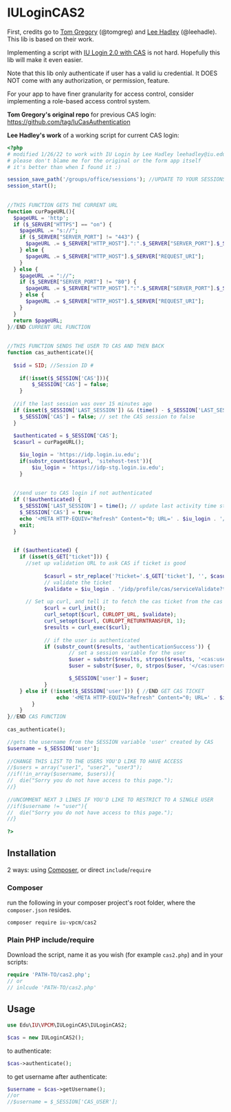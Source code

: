# IULoginCAS2

First, credits go to [Tom Gregory](https://kelley.iu.edu/faculty-research/faculty-directory/profile.html?id=TOMGREG) (@tomgreg) and [Lee Hadley](https://studios.iu.edu/about/people/hadley-lee.html) (@leehadle). This lib is based on their work.

Implementing a script with [IU Login 2.0 with CAS](https://kb.iu.edu/d/bfpq) is not hard. Hopefully this lib will make it even easier.

Note that this lib only authenticate if user has a valid iu credential. It DOES NOT come with any authorization, or permission, feature. 

For your app to have finer granularity for access control, consider implementing a role-based access control system.  

**Tom Gregory's original repo** for previous CAS login: https://github.com/tag/IuCasAuthentication

**Lee Hadley's work** of a working script for current CAS login:
```php
<?php
# modified 1/26/22 to work with IU Login by Lee Hadley leehadley@iu.edu 
# please don't blame me for the original or the form app itself 
# it's better than when I found it :) 

session_save_path('/groups/office/sessions'); //UPDATE TO YOUR SESSIONS PATH
session_start();
 
 
//THIS FUNCTION GETS THE CURRENT URL
function curPageURL(){
  $pageURL = 'http';
  if ($_SERVER["HTTPS"] == "on") {
    $pageURL .= "s://";
    if ($_SERVER["SERVER_PORT"] != "443") {
      $pageURL .= $_SERVER["HTTP_HOST"].":".$_SERVER["SERVER_PORT"].$_SERVER["REQUEST_URI"];
    } else {
      $pageURL .= $_SERVER["HTTP_HOST"].$_SERVER["REQUEST_URI"];
    }
  } else {
    $pageURL .= "://";
    if ($_SERVER["SERVER_PORT"] != "80") {
      $pageURL .= $_SERVER["HTTP_HOST"].":".$_SERVER["SERVER_PORT"].$_SERVER["REQUEST_URI"];
    } else {
      $pageURL .= $_SERVER["HTTP_HOST"].$_SERVER["REQUEST_URI"];
    }
  }
  return $pageURL;
}//END CURRENT URL FUNCTION
 
 
//THIS FUNCTION SENDS THE USER TO CAS AND THEN BACK
function cas_authenticate(){
 
  $sid = SID; //Session ID #
	
	if(!isset($_SESSION['CAS'])){
		$_SESSION['CAS'] = false;
	}
 
  //if the last session was over 15 minutes ago
  if (isset($_SESSION['LAST_SESSION']) && (time() - $_SESSION['LAST_SESSION'] > 900)) {
    $_SESSION['CAS'] = false; // set the CAS session to false
  }
 
  $authenticated = $_SESSION['CAS'];
  $casurl = curPageURL();

	$iu_login = 'https://idp.login.iu.edu';
	if(substr_count($casurl, 'sitehost-test')){
		$iu_login = 'https://idp-stg.login.iu.edu';
	}
	
 
  //send user to CAS login if not authenticated
  if (!$authenticated) {
    $_SESSION['LAST_SESSION'] = time(); // update last activity time stamp
    $_SESSION['CAS'] = true;
    echo '<META HTTP-EQUIV="Refresh" Content="0; URL=' . $iu_login . '/idp/profile/cas/login?service='.$casurl.'">';
    exit;
  }
	

  if ($authenticated) {
    if (isset($_GET["ticket"])) {
      //set up validation URL to ask CAS if ticket is good
			
			$casurl = str_replace('?ticket='.$_GET['ticket'], '', $casurl);
			// validate the ticket
			$validate = $iu_login . '/idp/profile/cas/serviceValidate?ticket=' . $_GET['ticket'] . '&service=' . $casurl;
 
      // Set up curl, and tell it to fetch the cas ticket from the cas server specified
			$curl = curl_init();
			curl_setopt($curl, CURLOPT_URL, $validate);
			curl_setopt($curl, CURLOPT_RETURNTRANSFER, 1);
			$results = curl_exec($curl);
			
			// if the user is authenticated
			if (substr_count($results, 'authenticationSuccess')) {
					// set a session variable for the user
					$user = substr($results, strpos($results, '<cas:user>') + 10);
					$user = substr($user, 0, strpos($user, '</cas:user>'));

					$_SESSION['user'] = $user;
			} 
  	} else if (!isset($_SESSION['user'])) { //END GET CAS TICKET
				echo '<META HTTP-EQUIV="Refresh" Content="0; URL=' . $iu_login . '/idp/profile/cas/login?service='.$casurl.'">';
		}
	}
}//END CAS FUNCTION
 
cas_authenticate();

//gets the username from the SESSION variable 'user' created by CAS
$username = $_SESSION['user'];
 
//CHANGE THIS LIST TO THE USERS YOU'D LIKE TO HAVE ACCESS
//$users = array("user1", "user2", "user3");
//if(!in_array($username, $users)){
//  die("Sorry you do not have access to this page.");
//}
 
//UNCOMMENT NEXT 3 LINES IF YOU'D LIKE TO RESTRICT TO A SINGLE USER
//if($username != "user"){
//  die("Sorry you do not have access to this page.");
//}
 
?>
```

## Installation
2 ways: using [Composer](https://getcomposer.org/), or direct `include`/`require`

### Composer
run the following in your composer project's root folder, where the `composer.json` resides.
```shell
composer require iu-vpcm/cas2
```
### Plain PHP include/require
Download the script, name it as you wish (for example `cas2.php`) and in your scripts:
```php
require 'PATH-TO/cas2.php';
// or 
// inlcude 'PATH-TO/cas2.php'
```
## Usage
```php
use Edu\IU\VPCM\IULoginCAS\IULoginCAS2;

$cas = new IULoginCAS2();
```

to authenticate:
```php
$cas->authenticate();
```

to get username after authenticate:
```php
$username = $cas->getUsername();
//or
//$username = $_SESSION['CAS_USER'];
```